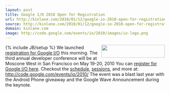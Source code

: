 ```yaml
---
layout: post
title: Google I/O 2010 Open for Registration
url: http://kinlane.com/2010/01/12/google-io-2010-open-for-registration/
source: http://kinlane.com/2010/01/12/google-io-2010-open-for-registration/
domain: kinlane.com
image: http://code.google.com/events/io/2010/images/io-logo.png
---
```

{% include JB/setup %}<img title="Google I/O 2010 Open for Registration" src="http://code.google.com/events/io/2010/images/io-logo.png" alt="" width="200" height="41" align="right" /> We launched <a href="http://googleblog.blogspot.com/2010/01/google-io-2010-now-open-for.html">registration for Google I/O</a> this morning. The third annual developer conference will be at Moscone West in San Francisco on May 19-20, 2010 You can <a href="http://code.google.com/events/io/2010/">register for Google I/O here</a>. Checkout the <a href="http://code.google.com/events/io/2010/schedule.html">schedule</a>, <a href="http://code.google.com/events/io/2010/sessions.html">sessions</a>, and more at: <a href="http://code.google.com/events/io/2010/">http://code.google.com/events/io/2010/</a> The event was a blast last year with the Android Phone giveaway and the Google Wave Announcement during the keynote.